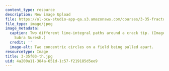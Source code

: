 ```yaml
---
content_type: resource
description: New image Upload
file: https://ol-ocw-studio-app-qa.s3.amazonaws.com/courses/3-35-fracture-and-fatigue-fall-2003/4a200a11384a651d1c57f219185d5ee9_3-35f03-th.jpg
file_type: image/jpeg
image_metadata:
  caption: Two different line-integral paths around a crack tip. (Image courtesy of
    Subra Suresh.)
  credit: ''
  image-alt: Two concentric circles on a field being pulled apart.
resourcetype: Image
title: 3-35f03-th.jpg
uid: 4a200a11-384a-651d-1c57-f219185d5ee9
---
```

